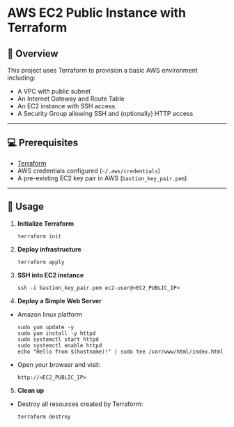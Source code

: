 # AWS EC2 Public Instance with Terraform

## 🧾 Overview

This project uses Terraform to provision a basic AWS environment including:

- A VPC with public subnet
- An Internet Gateway and Route Table
- An EC2 instance with SSH access
- A Security Group allowing SSH and (optionally) HTTP access

---

## 💻 Prerequisites

- [Terraform](https://www.terraform.io/downloads)
- AWS credentials configured (`~/.aws/credentials`)
- A pre-existing EC2 key pair in AWS (`bastion_key_pair.pem`)

---

## 🚀 Usage

1. **Initialize Terraform**
   ```
   terraform init
   ```


2. **Deploy infrastructure**
    ```
    terraform apply
    ```

3. **SSH into EC2 instance**

    ```
    ssh -i bastion_key_pair.pem ec2-user@<EC2_PUBLIC_IP>
    ```

4. **Deploy a Simple Web Server**

- Amazon linux platform

    ```
    sudo yum update -y
    sudo yum install -y httpd
    sudo systemctl start httpd 
    sudo systemctl enable httpd  
    echo "Hello from $(hostname)!" | sudo tee /var/www/html/index.html
    ```

- Open your browser and visit:

    ```
    http://<EC2_PUBLIC_IP>
    ```

5. **Clean up**

- Destroy all resources created by Terraform:

    ```
    terraform destroy
    ```
        
    